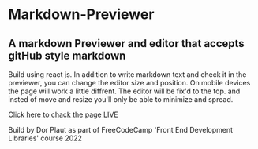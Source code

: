 # Markdown-Previewer
## A markdown Previewer and editor that accepts gitHub style markdown
Build using react js. In addition to write markdown text and check it in the previewer, you can change the editor size and position.
On mobile devices the page will work a little diffrent. The editor will be fix'd to the top. and insted of move and resize you'll only be able to minimize and spread. 

[Click here to chack the page LIVE](https://sage-mandazi-992f79.netlify.app/)

Build by Dor Plaut as part of FreeCodeCamp 'Front End Development Libraries' course 2022

